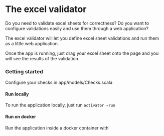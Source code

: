 # The excel validator

Do you need to validate excel sheets for correctness? Do you want to 
configure validations easily and use them through a web application?

The excel validator will let you define excel sheet validations and run them as a little web application.

Once the app is running, just drag your excel sheet onto the page and you will see the results of the validation.

### Getting started

Configure your checks in app/models/Checks.scala

#### Run locally
To run the application locally, just run `activator ~run`

#### Run on docker
Run the application inside a docker container with





